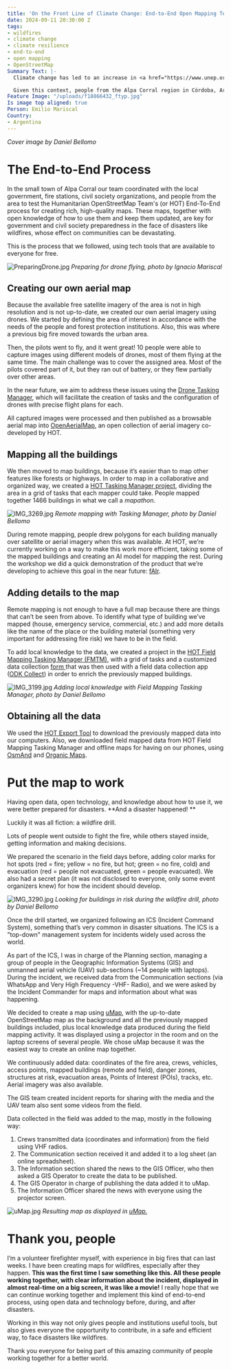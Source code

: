 ```yaml
---
title: 'On the Front Line of Climate Change: End-to-End Open Mapping Tech for Wildfires'
date: 2024-09-11 20:30:00 Z
tags:
- wildfires
- climate change
- climate resilience
- end-to-end
- open mapping
- OpenStreetMap
Summary Text: |-
  Climate change has led to an increase in <a href="https://www.unep.org/resources/report/spreading-wildfire-rising-threat-extraordinary-landscape-fires?gad_source=1&gclid=EAIaIQobChMIo_qmwrOYiAMVADXUAR2NCwYcEAAYASAAEgIMT_D_BwE">wildfire</a> season length, wildfire frequency, and burned areas around the world. The wildfire season has lengthened in many areas due to factors including warmer springs, longer summer dry seasons, and drier soils and vegetation.

  Given this context, people from the Alpa Corral region in Córdoba, Argentina, who want to protect our native forests and towns, met from July 26 to 28 to see how the Humanitarian OpenStreetMap Team’s End-to-End Open Mapping Tech can help people prepare themselves to face disasters together.
Feature Image: "/uploads/f18866432_ftyp.jpg"
Is image top aligned: true
Person: Emilio Mariscal
Country:
- Argentina
---
```


*Cover image by Daniel Bellomo*

# The End-to-End Process


In the small town of Alpa Corral our team coordinated with the local government, fire stations, civil society organizations, and people from the area to test the Humanitarian OpenStreetMap Team's (or HOT) End-To-End process for creating rich, high-quality maps. These maps, together with open knowledge of how to use them and keep them updated, are key for government and civil society preparedness in the face of disasters like wildfires, whose effect on communities can be devastating. 

This is the process that we followed, using tech tools that are available to everyone for free.

![PreparingDrone.jpg](/uploads/PreparingDrone.jpg)
*Preparing for drone flying, photo by Ignacio Mariscal*

## Creating our own aerial map

Because the available free satellite imagery of the area is not in high resolution and is not up-to-date, we created our own aerial imagery using drones. We started by defining the area of interest in accordance with the needs of the people and forest protection institutions. Also, this was where a previous big fire moved towards the urban area. 

Then, the pilots went to fly, and it went great! 10 people were able to capture images using different models of drones, most of them flying at the same time. The main challenge was to cover the assigned area. Most of the pilots covered part of it, but they ran out of battery, or they flew partially over other areas.

In the near future, we aim to address these issues using the [Drone Tasking Manager](https://www.hotosm.org/tech-suite/drone-tasking-manager/), which will facilitate the creation of tasks and the configuration of drones with precise flight plans for each.

All captured images were processed and then published as a browsable aerial map into [OpenAerialMap](https://openaerialmap.org/), an open collection of aerial imagery co-developed by HOT.

## Mapping all the buildings

We then moved to map buildings, because it’s easier than to map other features like forests or highways. In order to map in a collaborative and organized way, we created a [HOT Tasking Manager project](https://tasks.hotosm.org/projects/17259), dividing the area in a grid of tasks that each mapper could take. People mapped together 1466 buildings in what we call a *mapathon*. 

![IMG_3269.jpg](/uploads/IMG_3269.jpg)
*Remote mapping with Tasking Manager, photo by Daniel Bellomo*

During remote mapping, people drew polygons for each building manually over satellite or aerial imagery when this was available. At HOT, we’re currently working on a way to make this work more efficient, taking some of the mapped buildings and creating an AI model for mapping the rest. During the workshop we did a quick demonstration of the product that we’re developing to achieve this goal in the near future: [fAIr](https://fair-dev.hotosm.org/).

## Adding details to the map

Remote mapping is not enough to have a full map because there are things that can’t be seen from above. To identify what type of building we’ve mapped (house, emergency service, commercial, etc.) and add more details like the name of the place or the building material (something very important for addressing fire risk) we have to be in the field.

To add local knowledge to the data, we created a project in the [HOT Field Mapping Tasking Manager (FMTM)](https://fmtm.hotosm.org/), with a grid of tasks and a customized data collection [form ](https://github.com/hotosm/fmtm/blob/development/docs/example-xlsforms/simple_building_survey_wildfires.xlsx)that was then used with a field data collection app ([ODK Collect](https://docs.getodk.org/collect-intro/)) in order to enrich the previously mapped buildings.

![IMG_3199.jpg](/uploads/IMG_3199.jpg)
*Adding local knowledge with Field Mapping Tasking Manager, photo by Daniel Bellomo*

## Obtaining all the data

We used the [HOT Export Tool](https://export.hotosm.org/v3/) to download the previously mapped data into our computers. Also, we downloaded field mapped data from HOT Field Mapping Tasking Manager and offline maps for having on our phones, using [OsmAnd](https://osmand.net/) and [Organic Maps](https://organicmaps.app/).

# Put the map to work


Having open data, open technology, and knowledge about how to use it, we were better prepared for  disasters. **And a disaster happened! **

Luckily it was all fiction: a wildfire drill.

Lots of people went outside to fight the fire, while others stayed inside, getting information and making decisions.

We prepared the scenario in the field days before, adding color marks for hot spots (red = fire; yellow = no fire, but hot; green = no fire, cold) and evacuation (red = people not evacuated, green = people evacuated). We also had a secret plan (it was not disclosed to everyone, only some event organizers knew) for how the incident should develop.

![IMG_3290.jpg](/uploads/IMG_3290.jpg)
*Looking for buildings in risk during the wildfire drill, photo by Daniel Bellomo*

Once the drill started, we organized following an ICS (Incident Command System), something that’s very common in disaster situations. The ICS is a "top-down" management system for incidents widely used across the world. 

As part of the ICS, I was in charge of the Planning section, managing a group of people in the Geographic Information Systems (GIS) and unmanned aerial vehicle (UAV) sub-sections (~14 people with laptops). During the incident, we received data from the Communication sections (via WhatsApp and Very High Frequency -VHF- Radio), and we were asked by the Incident Commander for maps and information about what was happening.

We decided to create a map using [uMap](https://umap.openstreetmap.fr/en/map/if-alpa-corral_1098291#16), with the up-to-date OpenStreetMap map as the background and all the previously mapped buildings included, plus local knowledge data produced during the field mapping activity. It was displayed using a projector in the room and on the laptop screens of several people. We chose uMap because it was the easiest way to create an online map together.

We continuously added data: coordinates of the fire area, crews, vehicles, access points, mapped buildings (remote and field), danger zones, structures at risk, evacuation areas, Points of Interest (POIs), tracks, etc. Aerial imagery was also available.

The GIS team created incident reports for sharing with the media and the UAV team also sent some videos from the field.

Data collected in the field was added to the map, mostly in the following way: 

1. Crews transmitted data (coordinates and information) from the field using VHF radios.
2. The Communication section received it and added it to a log sheet (an online spreadsheet).
3. The Information section shared the news to the GIS Officer, who then asked a GIS Operator to create the data to be published.
4. The GIS Operator in charge of publishing the data added it to uMap.
5. The Information Officer shared the news with everyone using the projector screen. 

![uMap.jpg](/uploads/uMap.jpg)
*Resulting map as displayed in [uMap.](https://umap.openstreetmap.fr/en/map/if-alpa-corral_1098291#16)*

# Thank you, people


I’m a volunteer firefighter myself, with experience in big fires that can last weeks. I have been creating maps for wildfires, especially after they happen. **This was the first time I saw something like this. All these people working together, with clear information about the incident, displayed in almost real-time on a big screen, it was like a movie!** I really hope that we can continue working together and implement this kind of end-to-end process, using open data and technology before, during, and after disasters.

Working in this way not only gives people and institutions useful tools, but also gives everyone the opportunity to contribute, in a safe and efficient way, to face disasters like wildfires.

Thank you everyone for being part of this amazing community of people working together for a better world.